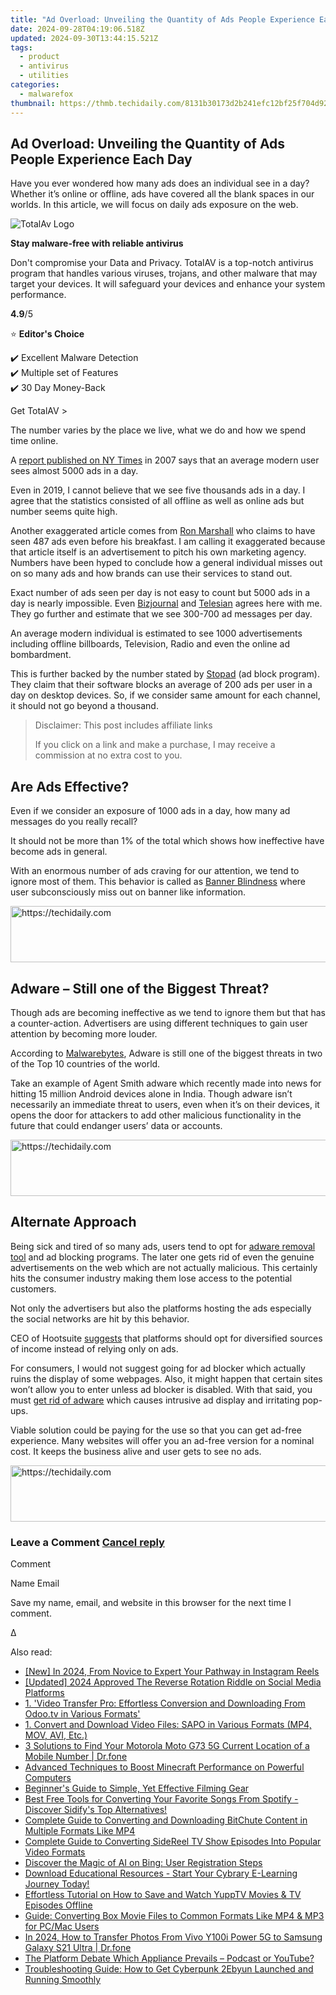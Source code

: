 ```yaml
---
title: "Ad Overload: Unveiling the Quantity of Ads People Experience Each Day"
date: 2024-09-28T04:19:06.518Z
updated: 2024-09-30T13:44:15.521Z
tags:
  - product
  - antivirus
  - utilities
categories:
  - malwarefox
thumbnail: https://thmb.techidaily.com/8131b30173d2b241efc12bf25f704d9229322eedc156666a853f82f3e47dee0b.jpg
---
```


## Ad Overload: Unveiling the Quantity of Ads People Experience Each Day

Have you ever wondered how many ads does an individual see in a day? Whether it’s online or offline, ads have covered all the blank spaces in our worlds. In this article, we will focus on daily ads exposure on the web.

![TotalAv Logo](https://www.malwarefox.com/wp-content/uploads/2024/02/totalav-svg.webp "totalav-svg")

**Stay malware-free with reliable antivirus**

Don't compromise your Data and Privacy. TotalAV is a top-notch antivirus program that handles various viruses, trojans, and other malware that may target your devices. It will safeguard your devices and enhance your system performance.

**4.9**/5

⭐ **Editor's Choice**

✔️ Excellent Malware Detection  
✔️ Multiple set of Features  
✔️ 30 Day Money-Back

[](https://tools.techidaily.com/malwarefox/products/) Get TotalAV > 

The number varies by the place we live, what we do and how we spend time online.

A [report published on NY Times](https://www.nytimes.com/2007/01/15/business/media/15everywhere.html) in 2007 says that an average modern user sees almost 5000 ads in a day.

Even in 2019, I cannot believe that we see five thousands ads in a day. I agree that the statistics consisted of all offline as well as online ads but number seems quite high.

Another exaggerated article comes from [Ron Marshall](https://www.redcrowmarketing.com/2015/09/10/many-ads-see-one-day/) who claims to have seen 487 ads even before his breakfast. I am calling it exaggerated because that article itself is an advertisement to pitch his own marketing agency. Numbers have been hyped to conclude how a general individual misses out on so many ads and how brands can use their services to stand out.

Exact number of ads seen per day is not easy to count but 5000 ads in a day is nearly impossible. Even [Bizjournal](https://www.bizjournals.com/bizjournals/how-to/marketing/2017/09/do-we-really-see-4-000-ads-a-day.html) and [Telesian](https://blog.telesian.com/how-many-advertisements-do-we-see-each-day/) agrees here with me. They go further and estimate that we see 300-700 ad messages per day.

An average modern individual is estimated to see 1000 advertisements including offline billboards, Television, Radio and even the online ad bombardment.

This is further backed by the number stated by [Stopad](https://stopad.io/blog/ads-seen-daily) (ad block program). They claim that their software blocks an average of 200 ads per user in a day on desktop devices. So, if we consider same amount for each channel, it should not go beyond a thousand.

>  Disclaimer: This post includes affiliate links
>
>  If you click on a link and make a purchase, I may receive a commission at no extra cost to you.
>

## Are Ads Effective?

Even if we consider an exposure of 1000 ads in a day, how many ad messages do you really recall?

It should not be more than 1% of the total which shows how ineffective have become ads in general.

With an enormous number of ads craving for our attention, we tend to ignore most of them. This behavior is called as [Banner Blindness](https://en.wikipedia.org/wiki/Banner%5Fblindness) where user subconsciously miss out on banner like information.

<!-- affiliate ads begin -->
<a href="https://appsumo.8odi.net/c/5597632/2043662/7443" target="_top" id="2043662">
  <img src="//a.impactradius-go.com/display-ad/7443-2043662" border="0" alt="https://techidaily.com" width="728" height="90"/>
</a>
<img height="0" width="0" src="https://appsumo.8odi.net/i/5597632/2043662/7443" style="position:absolute;visibility:hidden;" border="0" />
<!-- affiliate ads end -->

## Adware – Still one of the Biggest Threat?

Though ads are becoming ineffective as we tend to ignore them but that has a counter-action. Advertisers are using different techniques to gain user attention by becoming more louder.

According to [Malwarebytes](https://resources.malwarebytes.com/files/2019/01/Malwarebytes-Labs-2019-State-of-Malware-Report-2.pdf), Adware is still one of the biggest threats in two of the Top 10 countries of the world.

Take an example of Agent Smith adware which recently made into news for hitting 15 million Android devices alone in India. Though adware isn’t necessarily an immediate threat to users, even when it’s on their devices, it opens the door for attackers to add other malicious functionality in the future that could endanger users’ data or accounts.

<!-- affiliate ads begin -->
<a href="https://appsumo.8odi.net/c/5597632/2118311/7443" target="_top" id="2118311">
  <img src="//a.impactradius-go.com/display-ad/7443-2118311" border="0" alt="https://techidaily.com" width="728" height="90"/>
</a>
<img height="0" width="0" src="https://appsumo.8odi.net/i/5597632/2118311/7443" style="position:absolute;visibility:hidden;" border="0" />
<!-- affiliate ads end -->

## Alternate Approach

Being sick and tired of so many ads, users tend to opt for [adware removal tool](https://tools.techidaily.com/malwarefox/products/) and ad blocking programs. The later one gets rid of even the genuine advertisements on the web which are not actually malicious. This certainly hits the consumer industry making them lose access to the potential customers.

Not only the advertisers but also the platforms hosting the ads especially the social networks are hit by this behavior.

CEO of Hootsuite [suggests](https://www.linkedin.com/pulse/have-we-reached-peak-ad-social-media-ryan-holmes/) that platforms should opt for diversified sources of income instead of relying only on ads.

For consumers, I would not suggest going for ad blocker which actually ruins the display of some webpages. Also, it might happen that certain sites won’t allow you to enter unless ad blocker is disabled. With that said, you must [get rid of adware](https://tools.techidaily.com/malwarefox/products/) which causes intrusive ad display and irritating pop-ups.

Viable solution could be paying for the use so that you can get ad-free experience. Many websites will offer you an ad-free version for a nominal cost. It keeps the business alive and user gets to see no ads.

<!-- affiliate ads begin -->
<a href="https://aligracehair.sjv.io/c/5597632/2087267/19272" target="_top" id="2087267">
  <img src="//a.impactradius-go.com/display-ad/19272-2087267" border="0" alt="https://techidaily.com" width="728" height="90"/>
</a>
<img height="0" width="0" src="https://aligracehair.sjv.io/i/5597632/2087267/19272" style="position:absolute;visibility:hidden;" border="0" />
<!-- affiliate ads end -->

### Leave a Comment [Cancel reply](https://tools.techidaily.com/malwarefox/products/)

Comment

Name Email 

Save my name, email, and website in this browser for the next time I comment.

Δ

<ins class="adsbygoogle"
     style="display:block"
     data-ad-format="autorelaxed"
     data-ad-client="ca-pub-7571918770474297"
     data-ad-slot="1223367746"></ins>

<ins class="adsbygoogle"
     style="display:block"
     data-ad-client="ca-pub-7571918770474297"
     data-ad-slot="8358498916"
     data-ad-format="auto"
     data-full-width-responsive="true"></ins>

<span class="atpl-alsoreadstyle">Also read:</span>
<div><ul>
<li><a href="https://instagram-clips.techidaily.com/new-in-2024-from-novice-to-expert-your-pathway-in-instagram-reels/"><u>[New] In 2024, From Novice to Expert Your Pathway in Instagram Reels</u></a></li>
<li><a href="https://fox-links.techidaily.com/updated-2024-approved-the-reverse-rotation-riddle-on-social-media-platforms/"><u>[Updated] 2024 Approved The Reverse Rotation Riddle on Social Media Platforms</u></a></li>
<li><a href="https://discover-comparisons.techidaily.com/1-video-transfer-pro-effortless-conversion-and-downloading-from-odootv-in-various-formats/"><u>1. 'Video Transfer Pro: Effortless Conversion and Downloading From Odoo.tv in Various Formats'</u></a></li>
<li><a href="https://discover-comparisons.techidaily.com/1-convert-and-download-video-files-sapo-in-various-formats-mp4-mov-avi-etc/"><u>1. Convert and Download Video Files: SAPO in Various Formats (MP4, MOV, AVI, Etc.)</u></a></li>
<li><a href="https://android-location-track.techidaily.com/3-solutions-to-find-your-motorola-moto-g73-5g-current-location-of-a-mobile-number-drfone-by-drfone-virtual-android/"><u>3 Solutions to Find Your Motorola Moto G73 5G Current Location of a Mobile Number | Dr.fone</u></a></li>
<li><a href="https://techidaily.com/advanced-techniques-to-boost-minecraft-performance-on-powerful-computers/"><u>Advanced Techniques to Boost Minecraft Performance on Powerful Computers</u></a></li>
<li><a href="https://fox-boxes.techidaily.com/beginners-guide-to-simple-yet-effective-filming-gear/"><u>Beginner's Guide to Simple, Yet Effective Filming Gear</u></a></li>
<li><a href="https://discover-comparisons.techidaily.com/best-free-tools-for-converting-your-favorite-songs-from-spotify-discover-sidifys-top-alternatives/"><u>Best Free Tools for Converting Your Favorite Songs From Spotify - Discover Sidify's Top Alternatives!</u></a></li>
<li><a href="https://discover-comparisons.techidaily.com/complete-guide-to-converting-and-downloading-bitchute-content-in-multiple-formats-like-mp4/"><u>Complete Guide to Converting and Downloading BitChute Content in Multiple Formats Like MP4</u></a></li>
<li><a href="https://discover-comparisons.techidaily.com/complete-guide-to-converting-sidereel-tv-show-episodes-into-popular-video-formats/"><u>Complete Guide to Converting SideReel TV Show Episodes Into Popular Video Formats</u></a></li>
<li><a href="https://tech-savvy.techidaily.com/discover-the-magic-of-ai-on-bing-user-registration-steps/"><u>Discover the Magic of AI on Bing: User Registration Steps</u></a></li>
<li><a href="https://discover-comparisons.techidaily.com/download-educational-resources-start-your-cybrary-e-learning-journey-today/"><u>Download Educational Resources - Start Your Cybrary E-Learning Journey Today!</u></a></li>
<li><a href="https://discover-comparisons.techidaily.com/effortless-tutorial-on-how-to-save-and-watch-yupptv-movies-and-tv-episodes-offline/"><u>Effortless Tutorial on How to Save and Watch YuppTV Movies & TV Episodes Offline</u></a></li>
<li><a href="https://discover-comparisons.techidaily.com/guide-converting-box-movie-files-to-common-formats-like-mp4-and-mp3-for-pcmac-users/"><u>Guide: Converting Box Movie Files to Common Formats Like MP4 & MP3 for PC/Mac Users</u></a></li>
<li><a href="https://android-transfer.techidaily.com/in-2024-how-to-transfer-photos-from-vivo-y100i-power-5g-to-samsung-galaxy-s21-ultra-drfone-by-drfone-transfer-from-android-transfer-from-android/"><u>In 2024, How to Transfer Photos From Vivo Y100i Power 5G to Samsung Galaxy S21 Ultra | Dr.fone</u></a></li>
<li><a href="https://article-helps.techidaily.com/the-platform-debate-which-appliance-prevails-podcast-or-youtube/"><u>The Platform Debate Which Appliance Prevails – Podcast or YouTube?</u></a></li>
<li><a href="https://program-issues.techidaily.com/troubleshooting-guide-how-to-get-cyberpunk-2ebyun-launched-and-running-smoothly/"><u>Troubleshooting Guide: How to Get Cyberpunk 2Ebyun Launched and Running Smoothly</u></a></li>
</ul></div>

